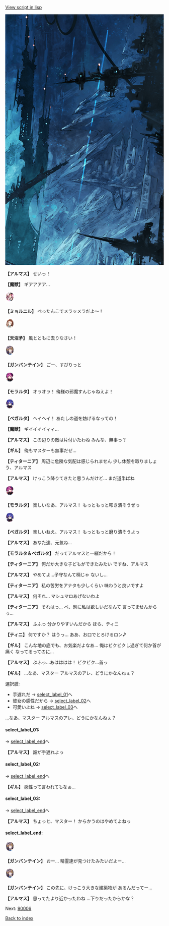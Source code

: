 [View script in lisp](../scripts/100805013.txt)

![underground_world_1.png](../images/backgrounds/underground_world_1.png)

**【アルマス】**
せいっ！

**【魔獣】**
ギアアアア…

<img src="../images/units/3200111.png" alt="3200111.png" height="34"/>

**【ミョルニル】**
ぺったんこでメラッメラだよ～！

<img src="../images/units/3300411.png" alt="3300411.png" height="34"/>

**【天沼矛】**
風とともに去りなさい！

<img src="../images/units/3600211.png" alt="3600211.png" height="34"/>

**【ガンバンテイン】**
ごー、すぴりっと

<img src="../images/units/3104011.png" alt="3104011.png" height="34"/>

**【モラルタ】**
オラオラ！
俺様の邪魔すんじゃねえよ！

<img src="../images/units/3104111.png" alt="3104111.png" height="34"/>

**【ベガルタ】**
ヘイヘイ！
あたしの道を妨げるなっての！

**【魔獣】**
ギイイイイィィ…

**【アルマス】**
この辺りの敵は片付いたわね
みんな、無事っ？

**【ギル】**
俺もマスターも無事だぜ…

**【ティターニア】**
周辺に危険な気配は感じられません
少し休憩を取りましょう、アルマス

**【アルマス】**
けっこう降りてきたと思うんだけど…
まだ道半ばね

<img src="../images/units/3104011.png" alt="3104011.png" height="34"/>

**【モラルタ】**
楽しいなあ、アルマス！
もっともっと叩き潰そうぜっ

<img src="../images/units/3104111.png" alt="3104111.png" height="34"/>

**【ベガルタ】**
楽しいねえ、アルマス！
もっともっと磨り潰そうよっ

**【アルマス】**
あなた達、元気ね…

**【モラルタ＆ベガルタ】**
だってアルマスと一緒だから！

**【ティターニア】**
何だか大きな子どもができたみたい
ですね、アルマス

**【アルマス】**
やめてよ…子守なんて柄じゃ
ないし…

**【ティターニア】**
私の苦労をアナタも少しくらい
味わうと良いですよ

**【アルマス】**
何それ…
マシュマロあげないわよ

**【ティターニア】**
それはっ…
べ、別に私は欲しいだなんて
言ってませんからっ…

**【アルマス】**
ふふっ
分かりやすいんだから
ほら、ティニ

**【ティニ】**
何ですか？
はうっ…
ああ、お口でとろけるロン♪

**【ギル】**
こんな地の底でも、お気楽だよなあ…
俺はビクビクし過ぎて何か首が痛く
なってるってのに…

**【アルマス】**
ぷふっ…あはははは！
ビクビク…首っ

**【ギル】**
…なあ、マスター
アルマスのアレ、どうにかなんねぇ？

選択肢:
- 手遅れだ → [select_label_01](#select_label_01)へ
- 彼女の感性だから → [select_label_02](#select_label_02)へ
- 可愛いよね → [select_label_03](#select_label_03)へ

…なあ、マスター
アルマスのアレ、どうにかなんねぇ？

#### select_label_01:
 → [select_label_end](#select_label_end)へ

**【アルマス】**
誰が手遅れよっ

#### select_label_02:
 → [select_label_end](#select_label_end)へ

**【ギル】**
感性って言われてもなぁ…

#### select_label_03:
 → [select_label_end](#select_label_end)へ

**【アルマス】**
ちょっと、マスター！
からかうのはやめてよねっ

#### select_label_end:

<img src="../images/units/3600211.png" alt="3600211.png" height="34"/>

**【ガンバンテイン】**
おー…
精霊達が見つけたみたいだよー…

<img src="../images/units/3600211.png" alt="3600211.png" height="34"/>

**【ガンバンテイン】**
この先に、けっこう大きな建築物が
あるんだってー…

**【アルマス】**
思ってたより近かったわね
…下りだったからかな？

Next: [90006](90006.md)

[Back to index](index.md)
